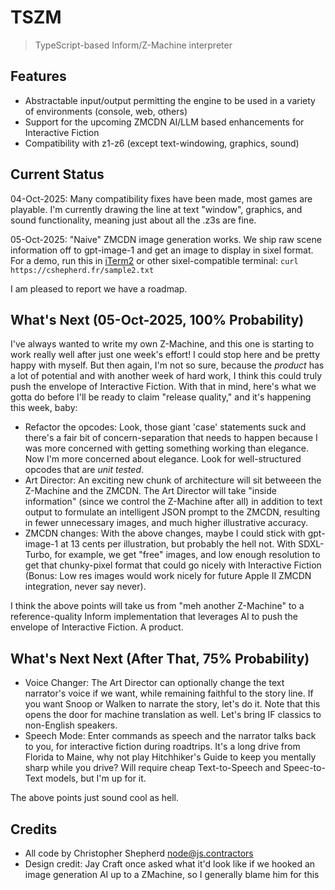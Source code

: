 # TSZM

> TypeScript-based Inform/Z-Machine interpreter

## Features

- Abstractable input/output permitting the engine to be used in a variety of environments (console, web, others)
- Support for the upcoming ZMCDN AI/LLM based enhancements for Interactive Fiction
- Compatibility with z1-z6 (except text-windowing, graphics, sound)

## Current Status
04-Oct-2025: Many compatibility fixes have been made, most games are playable. I'm currently drawing the line at text "window", graphics, and sound functionality, meaning just about all the .z3s are fine.

05-Oct-2025: "Naive" ZMCDN image generation works. We ship raw scene information off to gpt-image-1 and get an image to display in sixel format. For a demo, run this in [iTerm2](https://iterm2.com) or other sixel-compatible terminal:
`curl https://cshepherd.fr/sample2.txt`

I am pleased to report we have a roadmap.

## What's Next (05-Oct-2025, 100% Probability)
I've always wanted to write my own Z-Machine, and this one is starting to work really well after just one week's effort! I could stop here and be pretty happy with myself. But then again, I'm not so sure, because the _product_ has a lot of potential and with another week of hard work, I think this could truly push the envelope of Interactive Fiction. With that in mind, here's what we gotta do before I'll be ready to claim "release quality," and it's happening this week, baby:
- Refactor the opcodes: Look, those giant 'case' statements suck and there's a fair bit of concern-separation that needs to happen because I was more concerned with getting something working than elegance. Now I'm more concerned about elegance. Look for well-structured opcodes that are _unit tested_.
- Art Director: An exciting new chunk of architecture will sit betweeen the Z-Machine and the ZMCDN. The Art Director will take "inside information" (since we control the Z-Machine after all) in addition to text output to formulate an intelligent JSON prompt to the ZMCDN, resulting in fewer unnecessary images, and much higher illustrative accuracy.
- ZMCDN changes: With the above changes, maybe I could stick with gpt-image-1 at 13 cents per illustration, but probably the hell not. With SDXL-Turbo, for example, we get "free" images, and low enough resolution to get that chunky-pixel format that could go nicely with Interactive Fiction (Bonus: Low res images would work nicely for future Apple II ZMCDN integration, never say never).

I think the above points will take us from "meh another Z-Machine" to a reference-quality Inform implementation that leverages AI to push the envelope of Interactive Fiction. A product.

## What's Next Next (After That, 75% Probability)
- Voice Changer: The Art Director can optionally change the text narrator's voice if we want, while remaining faithful to the story line. If you want Snoop or Walken to narrate the story, let's do it. Note that this opens the door for machine translation as well. Let's bring IF classics to non-English speakers.
- Speech Mode: Enter commands as speech and the narrator talks back to you, for interactive fiction during roadtrips. It's a long drive from Florida to Maine, why not play Hitchhiker's Guide to keep you mentally sharp while you drive? Will require cheap Text-to-Speech and Speec-to-Text models, but I'm up for it.

The above points just sound cool as hell.

## Credits
- All code by Christopher Shepherd <node@js.contractors>
- Design credit: Jay Craft once asked what it'd look like if we hooked an image generation AI up to a ZMachine, so I generally blame him for this
